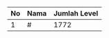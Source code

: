 | No | Nama            | Jumlah Level |
|----|-----------------|--------------|
| 1  | #    |    1772        |
